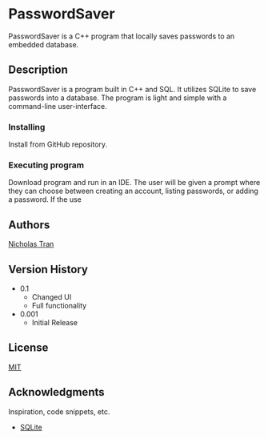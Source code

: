 # PasswordSaver

PasswordSaver is a C++ program that locally saves passwords to an embedded database.

## Description

PasswordSaver is a program built in C++ and SQL. It utilizes SQLite to save passwords into a database. The program is light and simple with a command-line user-interface.

### Installing

Install from GitHub repository.

### Executing program

Download program and run in an IDE. The user will be given a prompt where they can choose between creating an account, listing passwords, or adding a password. If the
use 

## Authors
 
   [Nicholas Tran](https://github.com/NickT144)

## Version History

* 0.1
    * Changed UI
    * Full functionality
* 0.001
    * Initial Release

## License

[MIT](https://choosealicense.com/licenses/mit/)

## Acknowledgments

Inspiration, code snippets, etc.
* [SQLite](https://sqlite.org/index.html)
